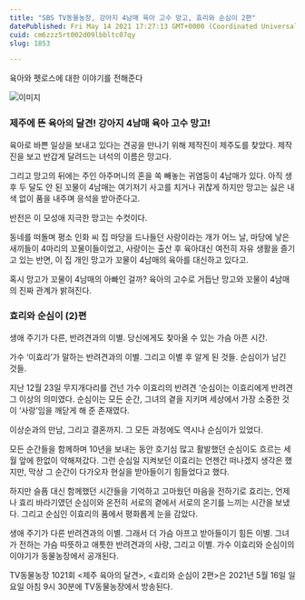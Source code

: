 ```yaml
---
title: "SBS TV동물농장, 강아지 4남매 육아 고수 망고, 효리와 순심이 2편"
datePublished: Fri May 14 2021 17:27:13 GMT+0000 (Coordinated Universal Time)
cuid: cm6zzz5rt002d09lbbltc07qy
slug: 1853

---
```



육아와 펫로스에 대한 이야기를 전해준다

![이미지](https://cdn.hashnode.com/res/hashnode/image/upload/v1739249045429/fc8f790e-34c5-4052-bbb1-78bf131ecdb2.png)

### 제주에 뜬 육아의 달견! 강아지 4남매 육아 고수 망고!

육아로 바쁜 일상을 보내고 있다는 견공을 만나기 위해 제작진이 제주도를 찾았다. 제작진을 보고 반갑게 달려드는 녀석의 이름은 망고다.

그리고 망고의 뒤에는 주인 아주머니의 혼을 쏙 빼놓는 귀염둥이 4남매가 있다. 아직 생후 두 달도 안 된 꼬물이 4남매는 여기저기 사고를 치거나 귀찮게 하지만 망고는 싫은 내색 없이 품을 내주며 응석을 받아준다고.

반전은 이 모성애 지극한 망고는 수컷이다.

동네를 떠돌며 평소 인화 씨 집 마당을 드나들던 사랑이라는 개가 어느 날, 마당에 낳은 새끼들이 4마리의 꼬물이들이었고, 사랑이는 출산 후 육아대신 여전히 자유 생활을 즐기고 있는 반면, 이 집 개인 망고가 꼬물이 4남매의 육아를 대신하고 있다고.

혹시 망고가 꼬물이 4남매의 아빠인 걸까? 육아의 고수로 거듭난 망고와 꼬물이 4남매의 진짜 관계가 밝혀진다.

### 효리와 순심이 (2)편

생애 주기가 다른, 반려견과의 이별. 당신에게도 찾아올 수 있는 가슴 아픈 시간.

가수 ‘이효리’가 말하는 반려견과의 이별. 그리고 이별 후 알게 된 것들. 순심이가 남긴 것들.

지난 12월 23일 무지개다리를 건넌 가수 이효리의 반려견 ‘순심이는 이효리에게 반려견 그 이상의 의미였다. 순심이는 모든 순간, 그녀의 곁을 지키며 세상에서 가장 소중한 것이 ‘사랑’임을 깨닫게 해 준 존재였다.

이상순과의 만남, 그리고 결혼까지. 그 모든 과정에도 역시나 순심이가 있었다.

모든 순간들을 함께하며 10년을 보내는 동안 호기심 많고 활발했던 순심이도 흐르는 세월 앞에 한없이 약해져갔다. 그런 순심일 지켜보던 이효리는 언젠간 떠나겠지 생각은 했지만, 막상 그 순간이 다가오자 현실을 받아들이기 힘들었다고 했다.

하지만 슬픔 대신 함께했던 시간들을 기억하고 고마웠던 마음을 전하기로 효리는, 언제나 효리 바라기였던 순심이와 온전히 서로의 곁에서 서로의 온기를 느끼는 시간을 보냈다. 그리고 순심인 이효리의 품에서 평화롭게 눈을 감았다.

생애 주기가 다른 반려견과의 이별. 그래서 더 가슴 아프고 받아들이기 힘든 이별. 그녀가 전하는 가슴 따뜻하고 애틋한 반려견과의 사랑, 그리고 이별. 가수 이효리와 순심이의 이야기가 동물농장에서 공개된다.

TV동물농장 1021회 <제주 육아의 달견>, <효리와 순심이 2편>은 2021년 5월 16일 일요일 아침 9시 30분에 TV동물농장에서 방송된다.